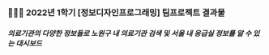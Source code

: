 ### 👩🏻‍💻 2022년 1학기 [정보디자인프로그래밍] 팀프로젝트 결과물

##### 의료기관의 다양한 정보들로 노원구 내 의료기관 검색 및 서울 내 응급실 정보를 알 수 있는 대시보드


